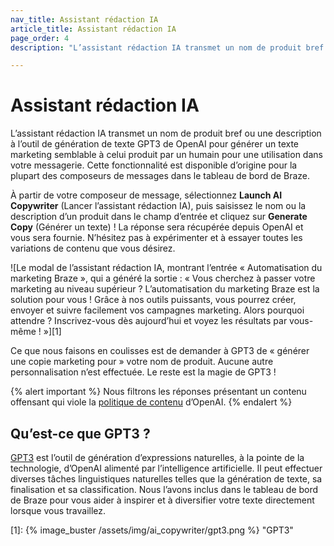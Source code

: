 ```yaml
---
nav_title: Assistant rédaction IA
article_title: Assistant rédaction IA
page_order: 4
description: "L’assistant rédaction IA transmet un nom de produit bref ou une description à l’outil de génération de texte GPT3 de OpenAI pour générer un texte marketing semblable à celui produit par un humain pour une utilisation dans votre messagerie."

---
```


# Assistant rédaction IA

L’assistant rédaction IA transmet un nom de produit bref ou une description à l’outil de génération de texte GPT3 de OpenAI pour générer un texte marketing semblable à celui produit par un humain pour une utilisation dans votre messagerie. Cette fonctionnalité est disponible d’origine pour la plupart des composeurs de messages dans le tableau de bord de Braze.

À partir de votre composeur de message, sélectionnez <i class="fa-solid fa-wand-magic-sparkles"></i> **Launch AI Copywriter** (Lancer l’assistant rédaction IA), puis saisissez le nom ou la description d’un produit dans le champ d’entrée et cliquez sur **Generate Copy** (Générer un texte) ! La réponse sera récupérée depuis OpenAI et vous sera fournie. N’hésitez pas à expérimenter et à essayer toutes les variations de contenu que vous désirez.

![Le modal de l’assistant rédaction IA, montrant l’entrée « Automatisation du marketing Braze », qui a généré la sortie : « Vous cherchez à passer votre marketing au niveau supérieur ? L’automatisation du marketing Braze est la solution pour vous ! Grâce à nos outils puissants, vous pourrez créer, envoyer et suivre facilement vos campagnes marketing. Alors pourquoi attendre ? Inscrivez-vous dès aujourd’hui et voyez les résultats par vous-même ! »][1]

Ce que nous faisons en coulisses est de demander à GPT3 de « générer une copie marketing pour » votre nom de produit. Aucune autre personnalisation n’est effectuée. Le reste est la magie de GPT3 ! 

{% alert important %}
Nous filtrons les réponses présentant un contenu offensant qui viole la [politique de contenu](https://beta.openai.com/docs/usage-guidelines/content-policy) d’OpenAI.
{% endalert %}

## Qu’est-ce que GPT3 ?

[GPT3](https://openai.com/blog/gpt-3-apps/) est l’outil de génération d’expressions naturelles, à la pointe de la technologie, d’OpenAI alimenté par l’intelligence artificielle. Il peut effectuer diverses tâches linguistiques naturelles telles que la génération de texte, sa finalisation et sa classification. Nous l’avons inclus dans le tableau de bord de Braze pour vous aider à inspirer et à diversifier votre texte directement lorsque vous travaillez.


[1]: {% image_buster /assets/img/ai_copywriter/gpt3.png %} "GPT3"

